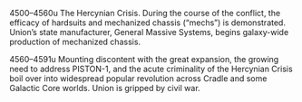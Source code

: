 4500–4560u
The Hercynian Crisis. During the course of the conflict, the efficacy of hardsuits and mechanized chassis (“mechs”) is demonstrated. Union’s state manufacturer, General Massive Systems, begins galaxy-wide production of mechanized chassis.

4560–4591u
Mounting discontent with the great expansion, the growing need to address PISTON-1, and the acute criminality of the Hercynian Crisis boil over into widespread popular revolution across Cradle and some Galactic Core worlds. Union is gripped by civil war.